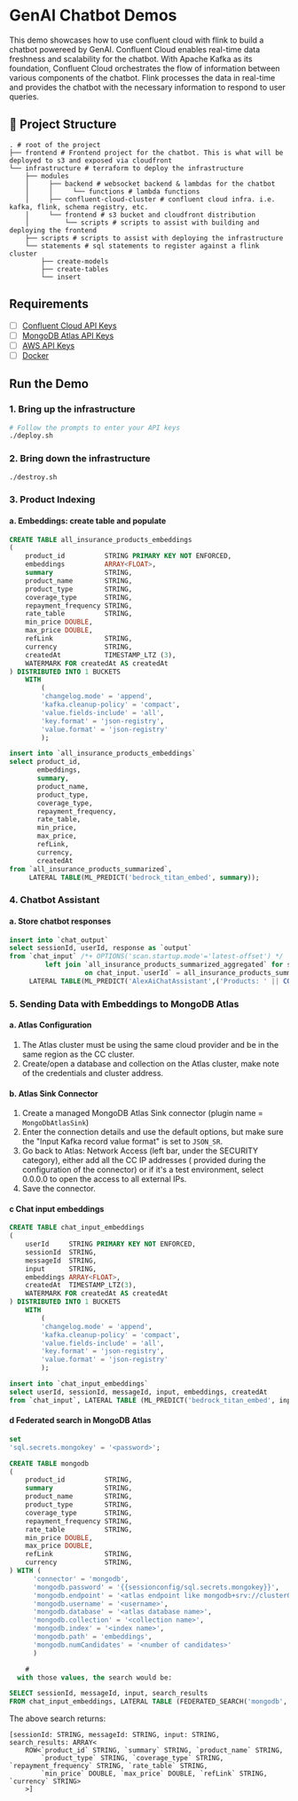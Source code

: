 # GenAI Chatbot Demos

This demo showcases how to use confluent cloud with flink to build a chatbot powereed by GenAI. Confluent Cloud enables
real-time data freshness and scalability for the chatbot. With Apache Kafka as its foundation, Confluent Cloud
orchestrates the flow of information between various components of the chatbot. Flink processes the data in real-time
and provides the chatbot with the necessary information to respond to user queries.

## 🚀 Project Structure

```text
. # root of the project
├── frontend # Frontend project for the chatbot. This is what will be deployed to s3 and exposed via cloudfront
└── infrastructure # terraform to deploy the infrastructure
    ├── modules
    │     ├── backend # websocket backend & lambdas for the chatbot
    │     │     └── functions # lambda functions
    │     ├── confluent-cloud-cluster # confluent cloud infra. i.e. kafka, flink, schema registry, etc.
    │     └── frontend # s3 bucket and cloudfront distribution
    │         └── scripts # scripts to assist with building and deploying the frontend
    ├── scripts # scripts to assist with deploying the infrastructure
    └── statements # sql statements to register against a flink cluster
        ├── create-models
        ├── create-tables
        └── insert
```

## Requirements

- [ ] [Confluent Cloud API Keys](https://www.confluent.io/blog/confluent-terraform-provider-intro/#api-key)
- [ ] [MongoDB Atlas API Keys](https://www.mongodb.com/developer/products/atlas/mongodb-atlas-with-terraform/)
- [ ] [AWS API Keys](https://docs.aws.amazon.com/general/latest/gr/aws-sec-cred-types.html)
- [ ] [Docker](https://docs.docker.com/get-docker/)

## Run the Demo

### 1. Bring up the infrastructure

```sh
# Follow the prompts to enter your API keys
./deploy.sh
```

### 2. Bring down the infrastructure

```sh
./destroy.sh
```

### 3. Product Indexing

#### a. Embeddings: create table and populate

```sql
CREATE TABLE all_insurance_products_embeddings
(
    product_id          STRING PRIMARY KEY NOT ENFORCED,
    embeddings          ARRAY<FLOAT>,
    summary             STRING,
    product_name        STRING,
    product_type        STRING,
    coverage_type       STRING,
    repayment_frequency STRING,
    rate_table          STRING,
    min_price DOUBLE,
    max_price DOUBLE,
    refLink             STRING,
    currency            STRING,
    createdAt           TIMESTAMP_LTZ (3),
    WATERMARK FOR createdAt AS createdAt
) DISTRIBUTED INTO 1 BUCKETS
    WITH
        (
        'changelog.mode' = 'append',
        'kafka.cleanup-policy' = 'compact',
        'value.fields-include' = 'all',
        'key.format' = 'json-registry',
        'value.format' = 'json-registry'
        );

insert into `all_insurance_products_embeddings`
select product_id,
       embeddings,
       summary,
       product_name,
       product_type,
       coverage_type,
       repayment_frequency,
       rate_table,
       min_price,
       max_price,
       refLink,
       currency,
       createdAt
from `all_insurance_products_summarized`,
     LATERAL TABLE(ML_PREDICT('bedrock_titan_embed', summary));
```

### 4. Chatbot Assistant

#### a. Store chatbot responses

```sql
insert into `chat_output`
select sessionId, userId, response as `output`
from `chat_input` /*+ OPTIONS('scan.startup.mode'='latest-offset') */
         left join `all_insurance_products_summarized_aggregated` for system_time as of chat_input.`createdAt`
                   on chat_input.`userId` = all_insurance_products_summarized_aggregated.`primary_key`,
     LATERAL TABLE(ML_PREDICT('AlexAiChatAssistant',('Products: ' || COALESCE(`summarized_products`, 'default')|| '\n\n' || 'Input: '|| `input`)));
```

### 5. Sending Data with Embeddings to MongoDB Atlas

#### a. Atlas Configuration

1. The Atlas cluster must be using the same cloud provider and be in the same region as the CC cluster.
2. Create/open a database and collection on the Atlas cluster, make note of the credentials and cluster address.

#### b. Atlas Sink Connector

1. Create a managed MongoDB Atlas Sink connector (plugin name = `MongoDbAtlasSink`)
2. Enter the connection details and use the default options, but make sure the "Input Kafka record value format" is set
   to `JSON_SR`.
3. Go back to Atlas: Network Access (left bar, under the SECURITY category), either add all the CC IP addresses (
   provided during the configuration of the connector) or if it's a test environment, select 0.0.0.0 to open the access
   to all external IPs.
4. Save the connector.

#### c Chat input embeddings

```sql
CREATE TABLE chat_input_embeddings
(
    userId     STRING PRIMARY KEY NOT ENFORCED,
    sessionId  STRING,
    messageId  STRING,
    input      STRING,
    embeddings ARRAY<FLOAT>,
    createdAt  TIMESTAMP_LTZ(3),
    WATERMARK FOR createdAt AS createdAt
) DISTRIBUTED INTO 1 BUCKETS  
    WITH  
        (  
        'changelog.mode' = 'append',  
        'kafka.cleanup-policy' = 'compact',
        'value.fields-include' = 'all',
        'key.format' = 'json-registry',  
        'value.format' = 'json-registry'  
        );

insert into `chat_input_embeddings`
select userId, sessionId, messageId, input, embeddings, createdAt
from `chat_input`, LATERAL TABLE (ML_PREDICT('bedrock_titan_embed', input));
```

#### d Federated search in MongoDB Atlas

```sql
set
'sql.secrets.mongokey' = '<password>';

CREATE TABLE mongodb
(
    product_id          STRING,
    summary             STRING,
    product_name        STRING,
    product_type        STRING,
    coverage_type       STRING,
    repayment_frequency STRING,
    rate_table          STRING,
    min_price DOUBLE,
    max_price DOUBLE,
    refLink             STRING,
    currency            STRING,
) WITH (
      'connector' = 'mongodb',
      'mongodb.password' = '{{sessionconfig/sql.secrets.mongokey}}',
      'mongodb.endpoint' = '<atlas endpoint like mongodb+srv://cluster0.iwuir3o.mongodb.net>',
      'mongodb.username' = '<username>',
      'mongodb.database' = '<atlas database name>',
      'mongodb.collection' = '<collection name>',
      'mongodb.index' = '<index name>',
      'mongodb.path' = 'embeddings',
      'mongodb.numCandidates' = '<number of candidates>'
      )

    #
  with those values, the search would be:

SELECT sessionId, messageId, input, search_results
FROM chat_input_embeddings, LATERAL TABLE (FEDERATED_SEARCH('mongodb', 3, embeddings));
```

The above search returns:

```
[sessionId: STRING, messageId: STRING, input: STRING, 
search_results: ARRAY<
    ROW<`product_id` STRING, `summary` STRING, `product_name` STRING, 
        `product_type` STRING, `coverage_type` STRING, `repayment_frequency` STRING, `rate_table` STRING, 
        `min_price` DOUBLE, `max_price` DOUBLE, `refLink` STRING, `currency` STRING>
    >] 

```
